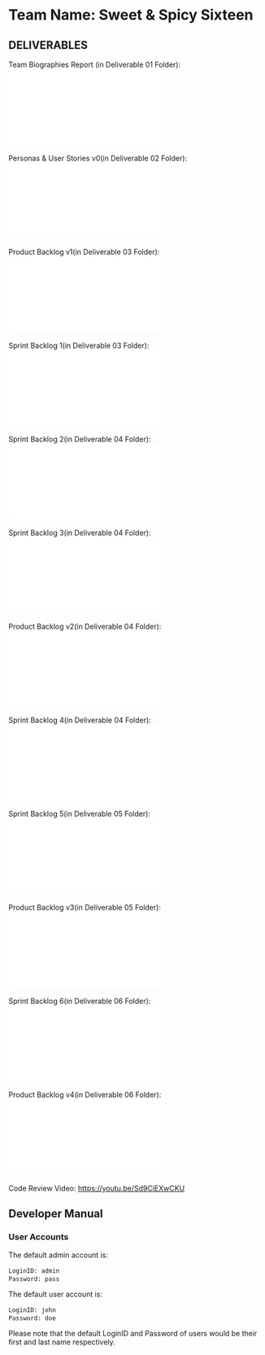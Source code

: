 # Team Name: Sweet & Spicy Sixteen

## DELIVERABLES

Team Biographies Report (in Deliverable 01 Folder):
![Deliverable 1](Deliverable%2001/Del01%20Report.pdf)

Personas & User Stories v0(in Deliverable 02 Folder):
![Deliverable 2](Deliverable%2002/Personas%20%26%20User%20Stories%20v0.pdf)

Product Backlog v1(in Deliverable 03 Folder):
![Product Backlog v1 Deliverable 3](Deliverable%2003/Personas%20%26%20User%20Stories%20v1.pdf)

Sprint Backlog 1(in Deliverable 03 Folder):
![Sprint Backlog Deliverable 3](Deliverable%2003/Sprint%20Backlog%20v1.pdf)

Sprint Backlog 2(in Deliverable 04 Folder):
![Sprint Backlog 2 Deliverable 4](Deliverable%2004/Sprint-Backlog2.pdf)

Sprint Backlog 3(in Deliverable 04 Folder):
![Sprint Backlog 2 Deliverable 4](Deliverable%2004/Sprint-Backlog3.pdf)

Product Backlog v2(in Deliverable 04 Folder):
![Product Backlog v2 Deliverable 4](Deliverable%2004/Del04-Report.pdf)

Sprint Backlog 4(in Deliverable 04 Folder):
![Sprint Backlog 4 Deliverable 5](Deliverable%2005/Sprint%20Backlog4.pdf)

Sprint Backlog 5(in Deliverable 05 Folder):
![Sprint Backlog 5 Deliverable 5](Deliverable%2005/Sprint%20Backlog4.pdf)

Product Backlog v3(in Deliverable 05 Folder):
![Product Backlog v3 Deliverable 4](Deliverable%2005/Del05%20Report.pdf)

Sprint Backlog 6(in Deliverable 06 Folder):
![Sprint Backlog 6 Deliverable 6](Deliverable%2005/Sprint%20Backlog6.pdf)

Product Backlog v4(in Deliverable 06 Folder):
![Product Backlog v4 Deliverable 6](Deliverable%2005/Del06%20Report.pdf)

Code Review Video: https://youtu.be/Sd9CiEXwCKU

## Developer Manual

### User Accounts
The default admin account is:
```
LoginID: admin
Password: pass
```

The default user account is:
```
LoginID: john
Password: doe
```
Please note that the default LoginID and Password of users would be their first and last name respectively.
